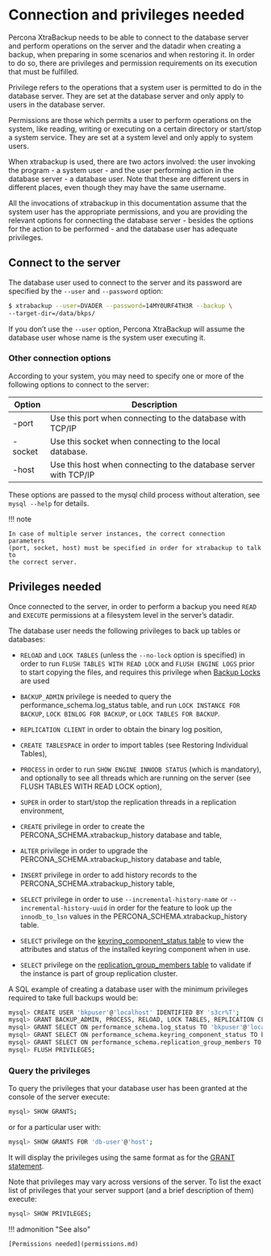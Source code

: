 # Connection and privileges needed

Percona XtraBackup needs to be able to connect to the database server and
perform operations on the server and the datadir when creating a
backup, when preparing in some scenarios and when restoring it. In order to do
so, there are privileges and permission requirements on its execution that
must be fulfilled.

Privilege refers to the operations that a system user is permitted to do in
the database server. They are set at the database server and only apply to
users in the database server.

Permissions are those which permits a user to perform operations on the system,
like reading, writing or executing on a certain directory or start/stop a
system service. They are set at a system level and only apply to system
users.

When xtrabackup is used, there are two actors involved: the user invoking the
program - a system user - and the user performing action in the database
server - a database user. Note that these are different users in different
places, even though they may have the same username.

All the invocations of xtrabackup in this documentation assume that the system
user has the appropriate permissions, and you are providing the relevant options
for connecting the database server - besides the options for the action to be
performed - and the database user has adequate privileges.

## Connect to the server

The database user used to connect to the server and its password are specified
by the `--user` and `--password` option:

```{.bash data-prompt="$"}
$ xtrabackup --user=DVADER --password=14MY0URF4TH3R --backup \
--target-dir=/data/bkps/
```

If you don’t use the `--user` option, Percona XtraBackup will assume
the database user whose name is the system user executing it.

### Other connection options

According to your system, you may need to specify one or more of the following
options to connect to the server:

| Option | Description                                                  |
|------------|------------------------------------------------------------------|
| -port      | Use this port when connecting to the database with TCP/IP        |
| -socket    | Use this socket when connecting to the local database.           |
| -host      | Use this host when connecting to the database server with TCP/IP |

These options are passed to the mysql child process without
alteration, see `mysql --help` for details.

!!! note
 
    In case of multiple server instances, the correct connection parameters
    (port, socket, host) must be specified in order for xtrabackup to talk to
    the correct server.

## Privileges needed

Once connected to the server, in order to perform a backup you need
`READ` and `EXECUTE` permissions at a filesystem level in the server’s datadir.

The database user needs the following privileges to back up tables or databases:

* `RELOAD` and `LOCK TABLES` (unless the `--no-lock`
option is specified) in order to run `FLUSH TABLES WITH READ LOCK` and
`FLUSH ENGINE LOGS` prior to start copying the files, and requires this
privilege when [Backup Locks](https://docs.percona.com/percona-server/8.1/backup-locks.html)
are used

* `BACKUP_ADMIN` privilege is needed to query the
performance_schema.log_status table, and run `LOCK INSTANCE FOR BACKUP`,
`LOCK BINLOG FOR BACKUP`, or `LOCK TABLES FOR BACKUP`.

* `REPLICATION CLIENT` in order to obtain the binary log position,

* `CREATE TABLESPACE` in order to import tables (see Restoring Individual Tables),

* `PROCESS` in order to run `SHOW ENGINE INNODB STATUS` (which is
mandatory), and optionally to see all threads which are running on the
server (see FLUSH TABLES WITH READ LOCK option),

* `SUPER` in order to start/stop the replication threads in a replication
environment,

* `CREATE` privilege in order to create the
PERCONA_SCHEMA.xtrabackup_history database and
table,

* `ALTER` privilege in order to upgrade the
PERCONA_SCHEMA.xtrabackup_history database and
table,

* `INSERT` privilege in order to add history records to the
PERCONA_SCHEMA.xtrabackup_history table,

* `SELECT` privilege in order to use
`--incremental-history-name` or
`--incremental-history-uuid` in order for the feature
to look up the `innodb_to_lsn` values in the
PERCONA_SCHEMA.xtrabackup_history table.

* `SELECT` privilege on the [keyring_component_status table](https://dev.mysql.com/doc/refman/8.1/en/performance-schema-keyring-component-status-table.html) to view the attributes and status of the installed keyring component when in use.

* `SELECT` privilege on the [replication_group_members table](https://dev.mysql.com/doc/refman/8.1/en/performance-schema-replication-group-members-table.html) to validate if the instance is part of group replication cluster.

A SQL example of creating a database user with the minimum privileges required to take full backups would be:

```{.bash data-prompt="mysql>"}
mysql> CREATE USER 'bkpuser'@'localhost' IDENTIFIED BY 's3cr%T';
mysql> GRANT BACKUP_ADMIN, PROCESS, RELOAD, LOCK TABLES, REPLICATION CLIENT ON *.* TO 'bkpuser'@'localhost';
mysql> GRANT SELECT ON performance_schema.log_status TO 'bkpuser'@'localhost';
mysql> GRANT SELECT ON performance_schema.keyring_component_status TO bkpuser@'localhost';
mysql> GRANT SELECT ON performance_schema.replication_group_members TO bkpuser@'localhost';
mysql> FLUSH PRIVILEGES;
```

### Query the privileges

To query the privileges that your database user has been granted at the console of the server execute:

```{.bash data-prompt="mysql>"}
mysql> SHOW GRANTS;
```

or for a particular user with:

```{.bash data-prompt="mysql>"}
mysql> SHOW GRANTS FOR 'db-user'@'host';
```

It will display the privileges using the same format as for
the [GRANT statement].

Note that privileges may vary across versions of the server. To list the
exact list of privileges that your server support (and a brief description
of them) execute:

```{.bash data-prompt="mysql>"}
mysql> SHOW PRIVILEGES;
```

!!! admonition "See also"

    [Permissions needed](permissions.md)

[GRANT statement]: https://dev.mysql.com/doc/refman/{{vers}}/en/show-grants.html